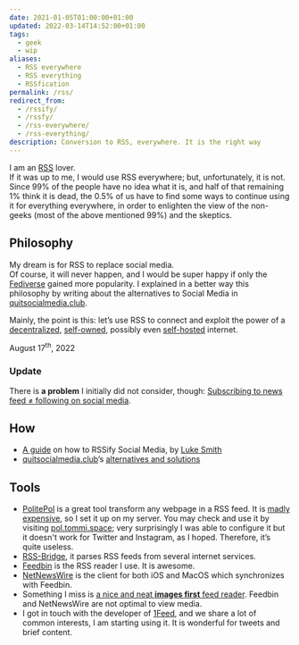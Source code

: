 ```yaml
---
date: 2021-01-05T01:00:00+01:00
updated: 2022-03-14T14:52:00+01:00
tags:
  - geek
  - wip
aliases:
  - RSS everywhere
  - RSS everything
  - RSSfication
permalink: /rss/
redirect_from:
  - /rssify/
  - /rssfy/
  - /rss-everywhere/
  - /rss-everything/
description: Conversion to RSS, everywhere. It is the right way
---
```

I am an [RSS](https://en.wikipedia.org/wiki/RSS 'RSS') lover.   
If it was up to me, I would use RSS everywhere; but, unfortunately, it is not. Since 99% of the people have no idea what it is, and half of that remaining 1% think it is dead, the 0.5% of us have to find some ways to continue using it for everything everywhere, in order to enlighten the view of the non-geeks (most of the above mentioned 99%) and the skeptics.

## Philosophy

My dream is for RSS to replace social media.  
Of course, it will never happen, and I would be super happy if only the [Fediverse](https://fediverse.party 'Fediverse Party') gained more popularity. I explained in a better way this philosophy by writing about the alternatives to Social Media in [quitsocialmedia.club](https://quitsocialmedia.club/soluzioni 'Quit Social Media').

Mainly, the point is this: let’s use RSS to connect and exploit the power of a [decentralized](https://redecentralize.org/ 'Redecentralize'), [self-owned](https://ownyourdata.foundation/ 'Own Your Data'), possibly even [self-hosted](https://github.com/awesome-selfhosted/awesome-selfhosted 'Awesome Self Hosted') internet.

<p class='date'><time datetime='2022-07-25T7:56:00+0200'>August 17<sup>th</sup>, 2022</time></p>

### Update

There is **a problem** I initially did not consider, though: [Subscribing to news feed ≠ following on social media](Subscribing%20to%20news%20feed%20≠%20following%20on%20social%20media).

## How

- [A guide](https://lukesmith.xyz/blog/a-guide-to-using-rss-to-replace-social-media 'A Guide on using RSS to replace Social Media') on how to RSSify Social Media, by [Luke Smith](https://lukesmith.xyz 'Luke Smith personal website')
- [quitsocialmedia.club](https://quitsocialmedia.club 'Quit Social Media')’s [alternatives and solutions](https://quitsocialmedia.club/solutions 'Alternatives and Solutions - quitsocialmedia.club')

## Tools

- [PolitePol](https://github.com/taroved/pol 'PolitePol repository on GitHub') is a great tool transform any webpage in a RSS feed. It is [madly expensive](https://politepol.com/en/prices 'PolitePol'), so I set it up on my server. You may check and use it by visiting [pol.tommi.space](https://pol.tommi.space 'PolitePol'); very surprisingly I was able to configure it but it doesn't work for Twitter and Instagram, as I hoped. Therefore, it’s quite useless.
- [RSS-Bridge](https://github.com/RSS-Bridge/rss-bridge 'RSS Bridge on GitHub'), it parses RSS feeds from several internet services.
- [Feedbin](https://feedbin.com 'Feedbin official website') is the RSS reader I use. It is awesome.
- [NetNewsWire](http://netnewswireapp.com 'NetNewsWire official website') is the client for both iOS and MacOS which synchronizes with Feedbin.
- Something I miss is <u>a nice and neat <strong>images first</strong> feed reader</u>. Feedbin and NetNewsWire are not optimal to view media.
- I got in touch with the developer of [1Feed](https://1feed.app '1Feed'), and we share a lot of common interests, I am starting using it. It is wonderful for tweets and brief content.

